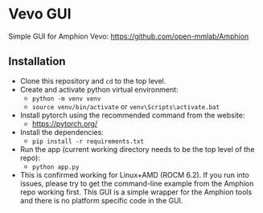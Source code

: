 # Vevo GUI
Simple GUI for Amphion Vevo: https://github.com/open-mmlab/Amphion

## Installation
- Clone this repository and `cd` to the top level.
- Create and activate python virtual environment:
  - `python -m venv venv`
  - `source venv/bin/activate` or `venv\Scripts\activate.bat`
- Install pytorch using the recommended command from the website:
  - https://pytorch.org/
- Install the dependencies:
  - `pip install -r requirements.txt`
- Run the app (current working directory needs to be the top level of the repo):
  - `python app.py`
- This is confirmed working for Linux+AMD (ROCM 6.2). If you run into issues, please try to get the command-line example from the Amphion repo working first. This GUI is a simple wrapper for the Amphion tools and there is no platform specific code in the GUI.
